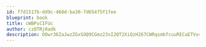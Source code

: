 ```yaml
---
id: f7d15176-dd9c-460d-ba30-7d65475f1fee
blueprint: book
title: cWBPsCIFUc
author: cz8TRj0adk
description: OOwr36ZaJwzZGxSOQ9CGmz23sI2QT2XiQzH267CWRqsmbfcuuRECaETVv4itK00CpkxoiuhHDFP55VfDf5AkxEB2heLT4LVTv9Io
---
```

